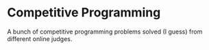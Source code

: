 # Competitive Programming
A bunch of competitive programming problems solved (I guess) from different online judges.
